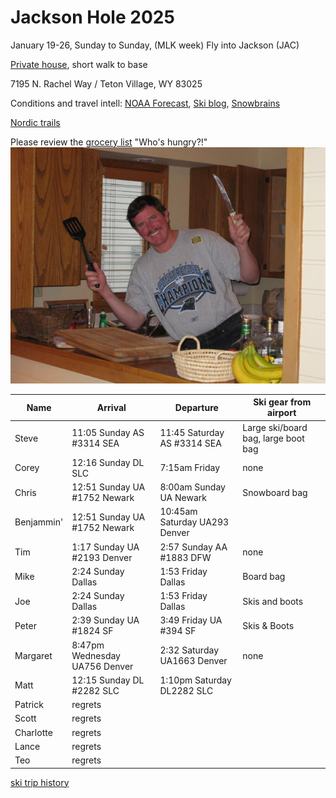 # Jackson Hole 2025

January 19-26, Sunday to Sunday, (MLK week)
Fly into Jackson (JAC)

[Private house](https://www.vrbo.com/2111111), short walk to base

7195 N. Rachel Way /
Teton Village, WY 83025

Conditions and travel intell:
[NOAA Forecast](https://forecast.weather.gov/MapClick.php?lat=43.704&lon=-110.4884),
[Ski blog](https://www.ski.com/blog/),
[Snowbrains](https://snowbrains.com/)

[Nordic trails](https://jhnordic.com/)

Please review the [grocery list](https://docs.google.com/document/d/1i4ODs6pL9yMEJcBhlv133xWCDkWIRFX0/edit)
"Who's hungry?!"
![Chef Mike!](0903ski_JacksonHole_Mike.jpg)

Name | Arrival | Departure | Ski gear from airport |
---|---|----|----|
Steve | 11:05 Sunday AS #3314 SEA | 11:45 Saturday AS #3314 SEA | Large ski/board bag, large boot bag |
Corey | 12:16 Sunday DL SLC | 7:15am Friday | none |
Chris | 12:51 Sunday UA #1752 Newark | 8:00am Sunday UA Newark | Snowboard bag |
Benjammin' | 12:51 Sunday UA #1752 Newark  | 10:45am Saturday UA293 Denver | |
Tim | 1:17 Sunday UA #2193 Denver | 2:57 Sunday AA #1883 DFW | none |
Mike | 2:24 Sunday Dallas | 1:53 Friday Dallas | Board bag |
Joe | 2:24 Sunday Dallas | 1:53 Friday Dallas | Skis and boots |
Peter | 2:39 Sunday UA #1824 SF | 3:49 Friday UA #394 SF | Skis & Boots|
Margaret | 8:47pm Wednesday UA756 Denver | 2:32 Saturday UA1663 Denver | none |
Matt | 12:15 Sunday DL #2282 SLC | 1:10pm Saturday DL2282 SLC | |
Patrick | regrets |  | |
Scott | regrets |  | |
Charlotte | regrets |  | |
Lance | regrets |  | |
Teo | regrets |  | |

[ski trip history](ski-trip-history)
